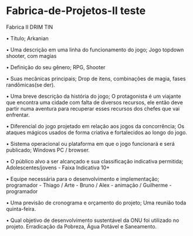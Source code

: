 # Fabrica-de-Projetos-II teste

Fabrica II DRIM TIN

• Título;
	Arkanian
  
• Uma descrição em uma linha do funcionamento do jogo;
Jogo topdown shooter, com magias 


• Definição do seu gênero;
	RPG, Shooter
  
  
• Suas mecânicas principais;
	Drop de itens, combinações de magia, fases randômicas(se der).
  
  
• Uma breve descrição da história do jogo;
	O protagonista é um viajante que encontra uma cidade com falta de diversos recursos, ele então deve partir numa aventura para recuperar esses recursos dos chefes que vai enfrentar.
  
  
• Diferencial do jogo projetado em relação aos jogos da concorrência;
	Os ataques mágicos usados de forma criativa e fortalecidos ao longo do jogo.
  
  
• Sistema operacional ou plataforma em que o jogo funcionará e será publicado;
	Windows PC / browser.
  
  
• O público alvo a ser alcançado e sua classificação indicativa permitida;
	Adolescentes/jovens  -  Faixa  Indicativa 10+
  
  
• Equipe necessária para o desenvolvimento e implementação;
programador - Thiago  /  Arte - Bruno  / Alex - animação / Guilherme - programador 


• Uma previsão de cronograma e orçamento do projeto;
	Uma reunião toda quinta-feira.
  
  
• Qual objetivo de desenvolvimento sustentável da ONU foi utilizado no projeto.
	Erradicação da Pobreza, Água Potável e Saneamento.
